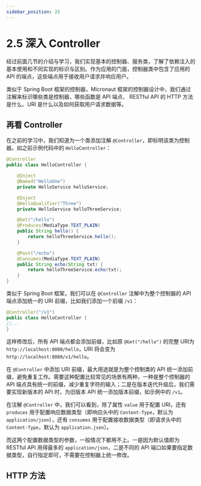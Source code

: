 ```yaml
---
sidebar_position: 25
---
```


# 2.5 深入 Controller

经过前面几节的介绍与学习，我们实现基本的控制器、服务类，了解了依赖注入的基本使用和不同实现的标识与区别。作为应用的门面，控制器类中包含了应用的 API 的端点，这些端点用于接收用户请求并响应用户。

类似于 Spring Boot 框架的控制器，Micronaut 框架的控制器设计中，我们通过注解来标识哪些类是控制器，哪些函数是 API 端点、 RESTful API 的 HTTP 方法是什么、URI 是什么以及如何获取用户请求数据等。

## 再看 Controller

在之前的学习中，我们知道为一个类添加注解 `@Controller`，即标明该类为控制器。如之前示例代码中的 `HelloController`：

```java
@Controller
public class HelloController {

    @Inject
    @Named("HelloOne")
    private HelloService helloService;

    @Inject
    @HelloQualifier("Three")
    private HelloService helloThreeService;

    @Get("/hello")
    @Produces(MediaType.TEXT_PLAIN)
    public String hello() {
        return helloThreeService.hello();
    }

    @Post("/echo")
    @Consumes(MediaType.TEXT_PLAIN)
    public String echo(String txt) {
        return helloThreeService.echo(txt);
    }
}
```

类似于 Spring Boot 框架，我们可以在 `@Controller` 注解中为整个控制器的 API 端点添加统一的 URI 前缀，比如我们添加一个前缀 `/v1`：

```java
@Controller("/v1")
public class HelloController {
//...
}
```

这样修改后，所有 API 端点都会添加前缀，比如原 `@Get("/hello")` 的完整 URI为 `http://localhost:8080/hello`，URI 将会变为 `http://localhost:8080/v1/hello`。

在 `@Controller` 中添加 URI 前缀，最大用途就是为整个控制类的 API 统一添加前缀，避免重复工作。需要这种配置比较常见的场景有两种，一种是整个控制器的 API 端点具有统一的前缀，减少重复字符的输入；二是在版本迭代升级后，我们需要实现新版本的 API 时，为旧版本 API 统一添加版本前缀，如示例中的 `/v1`。

在注解 `@Controller` 中，我们可以看到，除了属性 `value` 用于配置 URI，还有 `produces` 用于配置响应数据类型（即响应头中的 `Content-Type`，默认为 `application/json`），还有 `consumes` 用于配置接收数据类型（即请求头中的 `Content-Type`，默认为 `application.json`）。

而这两个配置数据类型的参数，一般情况下都用不上。一是因为默认值即为 RESTful API 用得最多的 `application/json`，二是不同的 API 端口如果要指定数据类型，自行指定即可，不需要在控制器上统一修改。

## HTTP 方法

 
